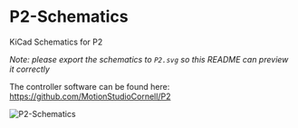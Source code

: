 # P2-Schematics
KiCad Schematics for P2

*Note: please export the schematics to `P2.svg` so this README can preview it correctly*

The controller software can be found here: https://github.com/MotionStudioCornell/P2

![P2-Schematics](https://github.com/MotionStudioCornell/P2-Schematics/blob/main/P2.svg?raw=true)
